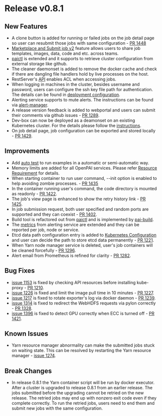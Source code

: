 # Release v0.8.1

## New Features
* A clone button is added for running or failed jobs on the job detail page so user can resubmit those jobs with same configuration - [PR 1448](https://github.com/Microsoft/pai/pull/1448)
* [Marketplace and Submit job v2](./docs/marketplace-and-submit-job-v2/marketplace-and-submit-job-v2.md) feature allows users to share job templates, images, data, code and etc. across teams.
* [paictl](./docs/paictl/paictl-manual.md) is extended and it supports to retrieve cluster configuration from external storage like github.
* The cleaner daemonset is added to remove the docker cache and check if there are dangling file handlers hold by live processes on the host.
* RestServer's [API](./docs/rest-server/API.md) enables ACL when accessing jobs.
* When logging in machines in the cluster, besides username and password, users can configure the ssh key file path for authentication. The details can be found in [deployment configuration](./docs/pai-management/doc/cluster-bootup.md).
* Alerting service supports to mute alerts. The instructions can be found via [alert-manager](./docs/alerting/alert-manager.md#muting-firing-alert).
* A release version feedback is added to webportal and users can submit their comments via github issues - [PR 1289](https://github.com/Microsoft/pai/pull/1289).
* Dev-box can now be deployed as a deamonset on an existing Kubernetes cluster. For the details please follow the [instructions](./docs/pai-management/doc/how-to-setup-dev-box.md#deploy-dev-box-over-existing-k8s-<a-name="c-step-2"></a>).
* On job detail page, job configuration can be exported and stored locally - [PR 1429](https://github.com/Microsoft/pai/pull/1429).

## Improvements
* Add [auto test](./examples/auto-test/readme.md) to run examples in a automatic or semi-automatic way.
* Memory limits are added for all OpenPAI services. Please refer [Resource Requirement](https://github.com/Microsoft/pai/wiki/Resource-Requirement) for details.
* When starting container to run user command, --init option is enabled to help avoiding zombie processes. - [PR 1435](https://github.com/Microsoft/pai/pull/1435)
* In the container running user's command, the code directory is mounted as readonly - [PR 1422](https://github.com/Microsoft/pai/pull/1422).
* The job's view page is enhanced to show the retry history link - [PR 1425](https://github.com/Microsoft/pai/pull/1425).
* In job submission request, both user specified and random ports are supported and they can coexist - [PR 1402](https://github.com/Microsoft/pai/pull/1402).
* Build tool is refactored out from [paictl](./docs/pai-management/README.md) and is implemented by [pai-build](./docs/pai-build/pai-build.md).
* The [metrics](./docs/alerting/exporter-metrics.md) from alerting service are extended and they can be reported per job, node or service.
* Etcd data path configuration entry is added to [Kubernetes Configuration](./deployment/quick-start/kubernetes-configuration.yaml.template) and user can decide the path to store etcd data permanently - [PR 1221](https://github.com/Microsoft/pai/pull/1221).
* When Yarn node manager service is deleted, user's job containers will be cleaned forcefully - [PR 1296](https://github.com/Microsoft/pai/pull/1296).
* Alert email from Prometheus is refined for clarity - [PR 1282](https://github.com/Microsoft/pai/pull/1282).

## Bug Fixes
* [issue 1153](https://github.com/Microsoft/pai/issues/1153) is fixed by checking API resources before installing kube-proxy - [PR 1210](https://github.com/Microsoft/pai/pull/1210).
* [issue 1226](https://github.com/Microsoft/pai/issues/1226) is fixed and limit the image pull time in 10 minutes - [PR 1227](https://github.com/Microsoft/pai/pull/1227).
* [issue 1217](https://github.com/Microsoft/pai/issues/1217) is fixed to rotate exporter's log via docker daemon - [PR 1239](https://github.com/Microsoft/pai/pull/1239).
* [issue 1314](https://github.com/Microsoft/pai/issues/1314) is fixed to redirect the WebHDFS requests via pylon correctly - [PR 1328](https://github.com/Microsoft/pai/pull/1328).
* [issue 1396](https://github.com/Microsoft/pai/issues/1396) is fixed to detect GPU correctly when ECC is turned off - [PR 1421](https://github.com/Microsoft/pai/pull/1421).

## Known Issues
* Yarn resource manager abnormality can make the submitted jobs stuck on waiting state. This can be resolved by restarting the Yarn resource manager - [issue 1274](https://github.com/Microsoft/pai/issues/1274).

## Break Changes
* In release 0.8.1 the Yarn container script will be run by docker executor. After a cluster is upgraded to release 0.8.1 from an earlier release.
The jobs submitted before the upgrading cannot be retried on the new release. The retried jobs may end up with nonzero exit code even if they complete correctly.
To run the retried jobs, users need to end them and submit new jobs with the same configuration.